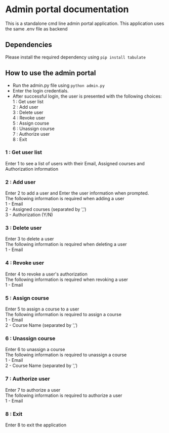 # Admin portal documentation

This is a standalone cmd line admin portal application. This application uses the same .env file as backend

## Dependencies

Please install the required dependency using `pip install tabulate`

## How to use the admin portal

- Run the admin.py file using `python admin.py`
- Enter the login credentials.
- After successful login, the user is presented with the following choices:  
   1 : Get user list  
   2 : Add user  
   3 : Delete user  
   4 : Revoke user  
   5 : Assign course  
   6 : Unassign course  
   7 : Authorize user  
   8 : Exit

### 1 : Get user list

Enter 1 to see a list of users with their Email, Assigned courses and Authorization information

### 2 : Add user

Enter 2 to add a user and Enter the user information when prompted.  
The following information is required when adding a user  
 1 - Email  
 2 - Assigned courses (separated by ',')  
 3 - Authorization (Y/N)

### 3 : Delete user

Enter 3 to delete a user  
The following information is required when deleting a user  
 1 - Email

### 4 : Revoke user

Enter 4 to revoke a user's authorization  
The following information is required when revoking a user  
 1 - Email

### 5 : Assign course

Enter 5 to assign a course to a user  
The following information is required to assign a course  
 1 - Email  
 2 - Course Name (separated by ',')

### 6 : Unassign course

Enter 6 to unassign a course  
The following information is required to unassign a course  
 1 - Email  
 2 - Course Name (separated by ',')

### 7 : Authorize user

Enter 7 to authorize a user  
The following information is required to authorize a user  
 1 - Email

### 8 : Exit

Enter 8 to exit the application
